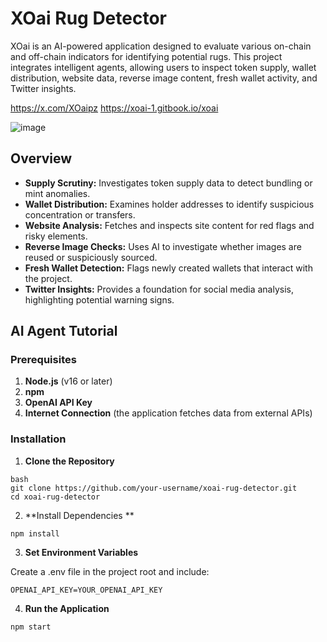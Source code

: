 # XOai Rug Detector

XOai is an AI-powered application designed to evaluate various on-chain and off-chain indicators for identifying potential rugs. This project integrates intelligent agents, allowing users to inspect token supply, wallet distribution, website data, reverse image content, fresh wallet activity, and Twitter insights.

https://x.com/XOaipz
https://xoai-1.gitbook.io/xoai

![image](https://github.com/user-attachments/assets/833284a6-a6a6-4544-854f-467525a8f538)


## Overview

- **Supply Scrutiny:** Investigates token supply data to detect bundling or mint anomalies.
- **Wallet Distribution:** Examines holder addresses to identify suspicious concentration or transfers.
- **Website Analysis:** Fetches and inspects site content for red flags and risky elements.
- **Reverse Image Checks:** Uses AI to investigate whether images are reused or suspiciously sourced.
- **Fresh Wallet Detection:** Flags newly created wallets that interact with the project.
- **Twitter Insights:** Provides a foundation for social media analysis, highlighting potential warning signs.

## AI Agent Tutorial

### Prerequisites

1. **Node.js** (v16 or later)  
2. **npm**  
3. **OpenAI API Key**  
4. **Internet Connection** (the application fetches data from external APIs)

### Installation

1. **Clone the Repository**  
``` 
bash
git clone https://github.com/your-username/xoai-rug-detector.git
cd xoai-rug-detector 
```

2. **Install Dependencies **
``` 
npm install
``` 

3. **Set Environment Variables**

Create a .env file in the project root and include:
```
OPENAI_API_KEY=YOUR_OPENAI_API_KEY
```

4. **Run the Application**
```
npm start
```
